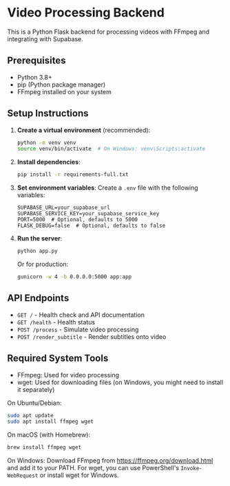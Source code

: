 # Video Processing Backend

This is a Python Flask backend for processing videos with FFmpeg and integrating with Supabase.

## Prerequisites

- Python 3.8+
- pip (Python package manager)
- FFmpeg installed on your system

## Setup Instructions

1. **Create a virtual environment** (recommended):
   ```bash
   python -m venv venv
   source venv/bin/activate  # On Windows: venv\Scripts\activate
   ```

2. **Install dependencies**:
   ```bash
   pip install -r requirements-full.txt
   ```

3. **Set environment variables**:
   Create a `.env` file with the following variables:
   ```
   SUPABASE_URL=your_supabase_url
   SUPABASE_SERVICE_KEY=your_supabase_service_key
   PORT=5000  # Optional, defaults to 5000
   FLASK_DEBUG=false  # Optional, defaults to false
   ```

4. **Run the server**:
   ```bash
   python app.py
   ```

   Or for production:
   ```bash
   gunicorn -w 4 -b 0.0.0.0:5000 app:app
   ```

## API Endpoints

- `GET /` - Health check and API documentation
- `GET /health` - Health status
- `POST /process` - Simulate video processing
- `POST /render_subtitle` - Render subtitles onto video

## Required System Tools

- FFmpeg: Used for video processing
- wget: Used for downloading files (on Windows, you might need to install it separately)

On Ubuntu/Debian:
```bash
sudo apt update
sudo apt install ffmpeg wget
```

On macOS (with Homebrew):
```bash
brew install ffmpeg wget
```

On Windows:
Download FFmpeg from https://ffmpeg.org/download.html and add it to your PATH.
For wget, you can use PowerShell's `Invoke-WebRequest` or install wget for Windows.
